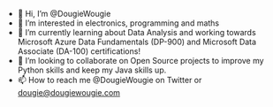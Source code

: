 - 👋 Hi, I’m @DougieWougie
- 👀 I’m interested in electronics, programming and maths
- 🌱 I’m currently learning about Data Analysis and working towards Microsoft Azure Data Fundamentals (DP-900) and Microsoft Data Associate (DA-100) certifications!
- 💞️ I’m looking to collaborate on Open Source projects to improve my Python skills and keep my Java skills up.
- 📫 How to reach me @DougieWougie on Twitter or dougie@dougiewougie.com

<!---
DougieWougie/DougieWougie is a ✨ special ✨ repository because its `README.md` (this file) appears on your GitHub profile.
You can click the Preview link to take a look at your changes.
--->
